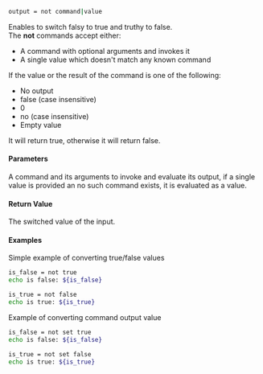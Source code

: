 ```sh
output = not command|value
```

Enables to switch falsy to true and truthy to false.<br>
The **not** commands accept either:

* A command with optional arguments and invokes it
* A single value which doesn't match any known command

If the value or the result of the command is one of the following:

* No output
* false (case insensitive)
* 0
* no (case insensitive)
* Empty value

It will return true, otherwise it will return false.

#### Parameters

A command and its arguments to invoke and evaluate its output, if a single value is provided an no such command exists, it is evaluated as a value.

#### Return Value

The switched value of the input.

#### Examples

Simple example of converting true/false values

```sh
is_false = not true
echo is false: ${is_false}

is_true = not false
echo is true: ${is_true}
```

Example of converting command output value

```sh
is_false = not set true
echo is false: ${is_false}

is_true = not set false
echo is true: ${is_true}
```
